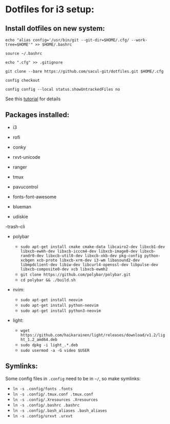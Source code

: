 # Dotfiles for i3 setup:

## Install dotfiles on new system:

`echo "alias config='/usr/bin/git --git-dir=$HOME/.cfg/ --work-tree=$HOME'" >> $HOME/.bashrc`

`source ~/.bashrc`

`echo ".cfg" >> .gitignore`

`git clone --bare https://github.com/sacul-git/dotfiles.git $HOME/.cfg`

`config checkout`

`config config --local status.showUntrackedFiles no`

See this [tutorial](https://www.atlassian.com/git/tutorials/dotfiles) for details

## Packages installed:

- i3

- rofi

- conky

- rxvt-unicode

- ranger

- tmux

- pavucontrol

- fonts-font-awesome

- blueman

- udiskie

-trash-cli

- polybar
    - `sudo apt-get install cmake cmake-data libcairo2-dev libxcb1-dev libxcb-ewmh-dev libxcb-icccm4-dev libxcb-image0-dev libxcb-randr0-dev libxcb-util0-dev libxcb-xkb-dev pkg-config python-xcbgen xcb-proto libxcb-xrm-dev i3-wm libasound2-dev libmpdclient-dev libiw-dev libcurl4-openssl-dev libpulse-dev libxcb-composite0-dev xcb libxcb-ewmh2`
    - `git clone https://github.com/polybar/polybar.git`
    - `cd polybar && ./build.sh`

- nvim:
  - `sudo apt-get install neovim`
  - `sudo apt-get install python-neovim`
  - `sudo apt-get install python3-neovim`

- light:
  - `wget https://github.com/haikarainen/light/releases/download/v1.2/light_1.2_amd64.deb`
  - `sudo dpkg -i light_.*.deb`
  - `sudo usermod -a -G video $USER`

## Symlinks:

Some config files in `.config` need to be in `~/`, so make symlinks:

- `ln -s .config/fonts .fonts`
- `ln -s .config/.tmux.conf .tmux.conf`
- `ln -s .config/.Xresources .Xresources`
- `ln -s .config/.bashrc .bashrc`
- `ln -s .config/.bash_aliases .bash_aliases`
- `ln -s .config/urxvt .urxvt`
